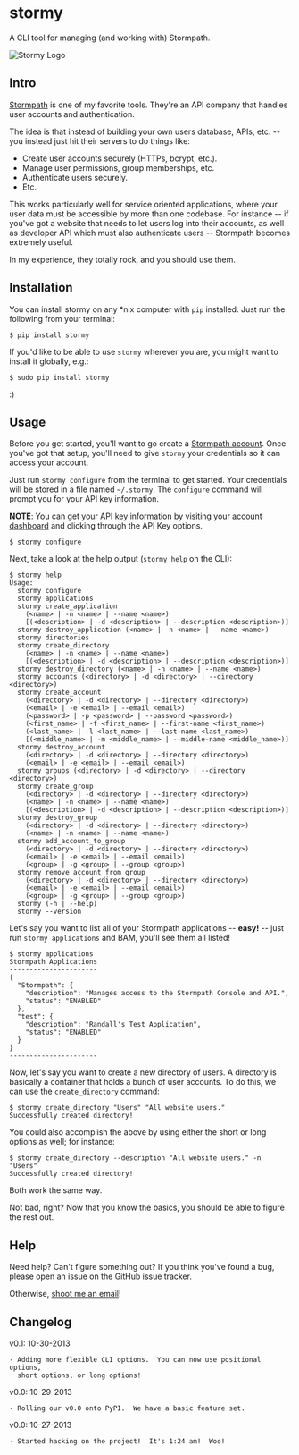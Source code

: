 # stormy

A CLI tool for managing (and working with) Stormpath.

![Stormy Logo](https://github.com/rdegges/stormy/raw/master/assets/stormy.jpg)


## Intro

[Stormpath](http://stormpath.com/) is one of my favorite tools.  They're an API
company that handles user accounts and authentication.

The idea is that instead of building your own users database, APIs, etc. -- you
instead just hit their servers to do things like:

- Create user accounts securely (HTTPs, bcrypt, etc.).
- Manage user permissions, group memberships, etc.
- Authenticate users securely.
- Etc.

This works particularly well for service oriented applications, where your user
data must be accessible by more than one codebase.  For instance -- if you've
got a website that needs to let users log into their accounts, as well as
developer API which must also authenticate users -- Stormpath becomes extremely
useful.

In my experience, they totally rock, and you should use them.


## Installation

You can install stormy on any \*nix computer with `pip` installed.  Just run the
following from your terminal:

```console
$ pip install stormy
```

If you'd like to be able to use `stormy` wherever you are, you might want to
install it globally, e.g.:

```console
$ sudo pip install stormy
```

:)


## Usage

Before you get started, you'll want to go create a
[Stormpath account](https://api.stormpath.com/register).  Once you've got that
setup, you'll need to give `stormy` your credentials so it can access your
account.

Just run `stormy configure` from the terminal to get started.  Your credentials
will be stored in a file named `~/.stormy`.  The `configure` command will prompt
you for your API key information.

**NOTE**: You can get your API key information by visiting your
[account dashboard](https://api.stormpath.com/ui/dashboard) and clicking
through the API Key options.

```console
$ stormy configure
```

Next, take a look at the help output (`stormy help` on the CLI):

```console
$ stormy help
Usage:
  stormy configure
  stormy applications
  stormy create_application
    (<name> | -n <name> | --name <name>)
    [(<description> | -d <description> | --description <description>)]
  stormy destroy_application (<name> | -n <name> | --name <name>)
  stormy directories
  stormy create_directory
    (<name> | -n <name> | --name <name>)
    [(<description> | -d <description> | --description <description>)]
  stormy destroy_directory (<name> | -n <name> | --name <name>)
  stormy accounts (<directory> | -d <directory> | --directory <directory>)
  stormy create_account
    (<directory> | -d <directory> | --directory <directory>)
    (<email> | -e <email> | --email <email>)
    (<password> | -p <password> | --password <password>)
    (<first_name> | -f <first_name> | --first-name <first_name>)
    (<last_name> | -l <last_name> | --last-name <last_name>)
    [(<middle_name> | -m <middle_name> | --middle-name <middle_name>)]
  stormy destroy_account
    (<directory> | -d <directory> | --directory <directory>)
    (<email> | -e <email> | --email <email>)
  stormy groups (<directory> | -d <directory> | --directory <directory>)
  stormy create_group
    (<directory> | -d <directory> | --directory <directory>)
    (<name> | -n <name> | --name <name>)
    [(<description> | -d <description> | --description <description>)]
  stormy destroy_group
    (<directory> | -d <directory> | --directory <directory>)
    (<name> | -n <name> | --name <name>)
  stormy add_account_to_group
    (<directory> | -d <directory> | --directory <directory>)
    (<email> | -e <email> | --email <email>)
    (<group> | -g <group> | --group <group>)
  stormy remove_account_from_group
    (<directory> | -d <directory> | --directory <directory>)
    (<email> | -e <email> | --email <email>)
    (<group> | -g <group> | --group <group>)
  stormy (-h | --help)
  stormy --version
```

Let's say you want to list all of your Stormpath applications -- **easy!** --
just run `stormy applications` and BAM, you'll see them all listed!

```console
$ stormy applications
Stormpath Applications
----------------------
{
  "Stormpath": {
    "description": "Manages access to the Stormpath Console and API.",
    "status": "ENABLED"
  },
  "test": {
    "description": "Randall's Test Application",
    "status": "ENABLED"
  }
}
----------------------
```

Now, let's say you want to create a new directory of users.  A directory is
basically a container that holds a bunch of user accounts.  To do this, we can
use the `create_directory` command:

```console
$ stormy create_directory "Users" "All website users."
Successfully created directory!
```

You could also accomplish the above by using either the short or long options as
well; for instance:

```console
$ stormy create_directory --description "All website users." -n "Users"
Successfully created directory!
```

Both work the same way.

Not bad, right?  Now that you know the basics, you should be able to figure the
rest out.


## Help

Need help?  Can't figure something out?  If you think you've found a bug, please
open an issue on the GitHub issue tracker.

Otherwise, [shoot me an email](mailto:r@rdegges.com)!


## Changelog

v0.1: 10-30-2013

    - Adding more flexible CLI options.  You can now use positional options,
      short options, or long options!

v0.0: 10-29-2013

    - Rolling our v0.0 onto PyPI.  We have a basic feature set.

v0.0: 10-27-2013

    - Started hacking on the project!  It's 1:24 am!  Woo!
